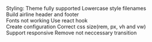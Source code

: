 Styling: Theme fully supported
Lowercase style filenames  
Build airline header and footer  
Fonts not working
Use react hook  
Create configuration
Correct css size(rem, px, vh and vw)  
Support responsive
Remove not neccessary transition
